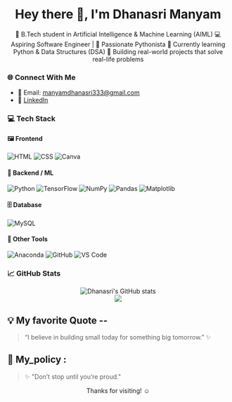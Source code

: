 <h1 align="center">Hey there 👋, I'm Dhanasri Manyam</h1>

<p align="center">
  🌟 B.Tech student in Artificial Intelligence & Machine Learning (AIML)  
  💻 Aspiring Software Engineer | 🎯 Passionate Pythonista  
  🌱 Currently learning Python & Data Structures (DSA)  
  🔨 Building real-world projects that solve real-life problems  
</p>


### 🌐 Connect With Me

- 📧 Email: manyamdhanasri333@gmail.com  
- 💼 [LinkedIn](https://www.linkedin.com/in/dhanasri-manyam-9709a02b7?utm_source=share&utm_campaign=share_via&utm_content=profile&utm_medium=android_app)


### 💻 Tech Stack

#### 🖼 Frontend
![HTML](https://img.shields.io/badge/-HTML-E34F26?style=for-the-badge&logo=html5&logoColor=white)
![CSS](https://img.shields.io/badge/-CSS-1572B6?style=for-the-badge&logo=css3&logoColor=white)
![Canva](https://img.shields.io/badge/-Canva-00C4CC?style=for-the-badge&logo=canva&logoColor=white)

#### 🧠 Backend / ML
![Python](https://img.shields.io/badge/-Python-3776AB?style=for-the-badge&logo=python&logoColor=white)
![TensorFlow](https://img.shields.io/badge/-TensorFlow-FF6F00?style=for-the-badge&logo=tensorflow&logoColor=white)
![NumPy](https://img.shields.io/badge/-NumPy-013243?style=for-the-badge&logo=numpy)
![Pandas](https://img.shields.io/badge/-Pandas-150458?style=for-the-badge&logo=pandas)
![Matplotlib](https://img.shields.io/badge/-Matplotlib-11557C?style=for-the-badge&logo=matplotlib)

#### 🗄 Database
![MySQL](https://img.shields.io/badge/-MySQL-4479A1?style=for-the-badge&logo=mysql&logoColor=white)

#### 🧰 Other Tools
![Anaconda](https://img.shields.io/badge/-Anaconda-44A833?style=for-the-badge&logo=anaconda&logoColor=white)
![GitHub](https://img.shields.io/badge/-GitHub-181717?style=for-the-badge&logo=github)
![VS Code](https://img.shields.io/badge/-VS%20Code-007ACC?style=for-the-badge&logo=visual-studio-code&logoColor=white)


### 📈 GitHub Stats

<p align="center">
  <img src="https://github-readme-stats.vercel.app/api?username=codes4life-Dhana&show_icons=true&theme=radical" alt="Dhanasri's GitHub stats" />
  <br/>
  <img src="https://github-readme-stats.vercel.app/api/top-langs/?username=codes4life-Dhana&layout=compact&theme=radical" />
</p>



## 💡 My favorite Quote --
> “I believe in building small today for something big tomorrow.” ✨

## 🎯 My_policy :
> ✨ "Don’t stop until you’re proud."



<p align="center">Thanks for visiting! ☺️ </p>
